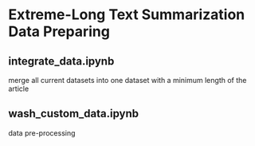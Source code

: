 # Extreme-Long Text Summarization Data Preparing

## integrate_data.ipynb

merge all current datasets into one dataset with a minimum length of the article

## wash_custom_data.ipynb

data pre-processing
